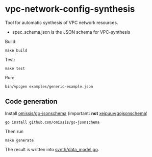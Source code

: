 # vpc-network-config-synthesis
Tool for automatic synthesis of VPC network resources.

* spec_schema.json is the JSON schema for VPC-synthesis

Build:
```commandline
make build
```

Test:
```commandline
make test
```
Run:
```commandline
bin/vpcgen examples/generic-example.json
```

## Code generation

Install [omissis/go-jsonschema](https://github.com/omissis/go-jsonschema) (important: **not** [xeipuuv/gojsonschema](https://github.com/xeipuuv/gojsonschema))
```commandline
go install github.com/omissis/go-jsonschema
```

Then run
```commandline
make generate
```
The result is written into [synth/data_model.go](synth/data_model.go).
